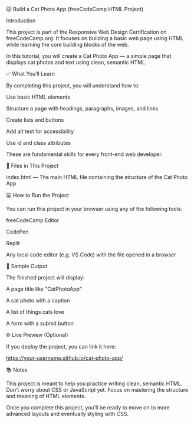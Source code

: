 🐱 Build a Cat Photo App (freeCodeCamp HTML Project)

Introduction

This project is part of the Responsive Web Design Certification on freeCodeCamp.org. It focuses on building a basic web page using HTML while learning the core building blocks of the web.

In this tutorial, you will create a Cat Photo App — a simple page that displays cat photos and text using clean, semantic HTML.

✅ What You’ll Learn

By completing this project, you will understand how to:

Use basic HTML elements

Structure a page with headings, paragraphs, images, and links

Create lists and buttons

Add alt text for accessibility

Use id and class attributes

These are fundamental skills for every front-end web developer.

📁 Files in This Project

index.html — The main HTML file containing the structure of the Cat Photo App

💻 How to Run the Project

You can run this project in your browser using any of the following tools:

freeCodeCamp Editor

CodePen

Replit

Any local code editor (e.g. VS Code) with the file opened in a browser

🧪 Sample Output

The finished project will display:

A page title like "CatPhotoApp"

A cat photo with a caption

A list of things cats love

A form with a submit button

🌐 Live Preview (Optional)

If you deploy the project, you can link it here:

https://your-username.github.io/cat-photo-app/

📚 Notes

This project is meant to help you practice writing clean, semantic HTML. Don’t worry about CSS or JavaScript yet. Focus on mastering the structure and meaning of HTML elements.

Once you complete this project, you’ll be ready to move on to more advanced layouts and eventually styling with CSS.
